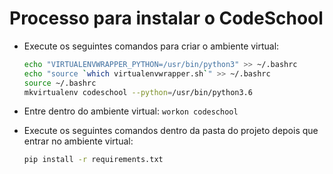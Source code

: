 # Processo para instalar o CodeSchool

* Execute os seguintes comandos para criar o ambiente virtual:

    ```sh
    echo "VIRTUALENVWRAPPER_PYTHON=/usr/bin/python3" >> ~/.bashrc
    echo "source `which virtualenvwrapper.sh`" >> ~/.bashrc
    source ~/.bashrc
    mkvirtualenv codeschool --python=/usr/bin/python3.6
    ```

* Entre dentro do ambiente virtual: ```workon codeschool```

* Execute os seguintes comandos dentro da pasta do projeto depois que entrar no ambiente virtual:

    ```sh
    pip install -r requirements.txt
    ```
